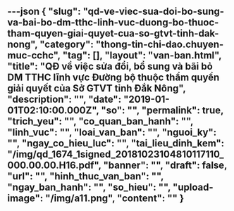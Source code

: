 ---json
{
    "slug": "qd-ve-viec-sua-doi-bo-sung-va-bai-bo-dm-tthc-linh-vuc-duong-bo-thuoc-tham-quyen-giai-quyet-cua-so-gtvt-tinh-dak-nong",
    "category": "thong-tin-chi-dao.chuyen-muc-cchc",
    "tag": [],
    "layout": "van-ban.html",
    "title": "QĐ về việc sửa đổi, bổ sung và bãi bỏ DM TTHC lĩnh vực Đường bộ thuộc thẩm quyền giải quyết của Sở GTVT tỉnh Đắk Nông",
    "description": "",
    "date": "2019-01-01T02:10:00.000Z",
    "so": "",
    "permalink": true,
    "trich_yeu": "",
    "co_quan_ban_hanh": "",
    "linh_vuc": "",
    "loai_van_ban": "",
    "nguoi_ky": "",
    "ngay_co_hieu_luc": "",
    "tai_lieu_dinh_kem": "/img/qd_1674_1signed_20181023104810117110_000.00.00.H16.pdf",
    "banner": "",
    "draft": false,
    "url": "",
    "hinh_thuc_van_ban": "",
    "ngay_ban_hanh": "",
    "so_hieu": "",
    "upload-image": "/img/a11.png",
    "__content__": ""
}
---
<p><img alt="" src="/img/1.png" /></p>

<p><img alt="" src="/img/a2.png" /></p>

<p><img alt="" src="/img/a3.png" /></p>

<p><img alt="" src="/img/a4.png" /></p>

<p><img alt="" src="/img/a5.png" /></p>

<p><img alt="" src="/img/a6.png" /></p>

<p><img alt="" src="/img/a7.png" /></p>

<p><img alt="" src="/img/a8.png" /></p>

<p><img alt="" src="/img/a9.png" /></p>

<p><img alt="" src="/img/a10.png" /></p>

<p><img alt="" src="/img/a11.png" /></p>
